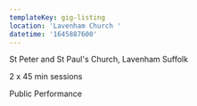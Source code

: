 ```yaml
---
templateKey: gig-listing
location: 'Lavenham Church '
datetime: '1645887600'
---
```

St Peter and St Paul's Church, Lavenham Suffolk

2 x 45 min sessions

Public Performance